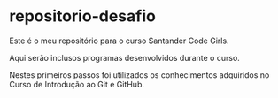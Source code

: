 # repositorio-desafio
Este é o meu repositório para o curso Santander Code Girls.

Aqui serão inclusos programas desenvolvidos durante o curso.

Nestes primeiros passos foi utilizados os conhecimentos adquiridos no Curso de Introdução ao Git e GitHub.
